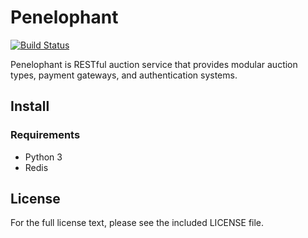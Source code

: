 # Penelophant

[![Build Status](https://travis-ci.org/kevinoconnor7/penelophant.png?branch=master)](https://travis-ci.org/kevinoconnor7/penelophant)

Penelophant is RESTful auction service that provides modular auction types, payment gateways, and authentication systems.

## Install

### Requirements
  * Python 3
  * Redis

## License
For the full license text, please see the included LICENSE file.

